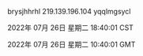 brysjhhrhl 219.139.196.104 yqqlmgsycl

2022年 07月 26日 星期二 18:40:01 CST

2022年 07月 26日 星期二 10:40:01 GMT
